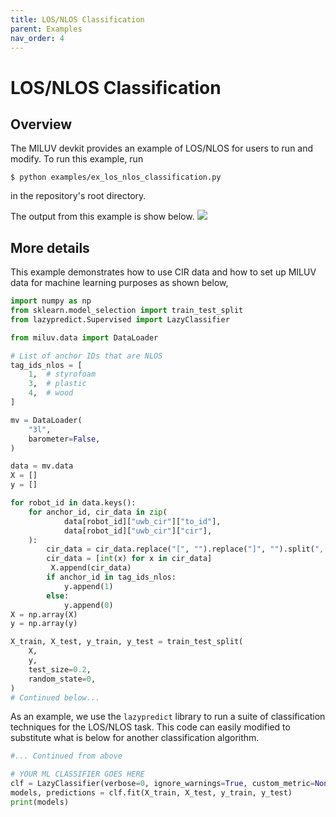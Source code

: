```yaml
---
title: LOS/NLOS Classification
parent: Examples
nav_order: 4
---
```


# LOS/NLOS Classification
## Overview
The MILUV devkit provides an example of LOS/NLOS for users to run and modify. To run this example, run
```
$ python examples/ex_los_nlos_classification.py
```
in the repository's root directory.

The output from this example is show below.
![](https://decargroup.github.io/miluv/assets/lazy_classifier_results.png)

## More details
This example demonstrates how to use CIR data and how to set up MILUV data for machine learning purposes as shown below,
```py
import numpy as np
from sklearn.model_selection import train_test_split
from lazypredict.Supervised import LazyClassifier

from miluv.data import DataLoader

# List of anchor IDs that are NLOS
tag_ids_nlos = [
    1,  # styrofoam
    3,  # plastic
    4,  # wood
]

mv = DataLoader(
    "3l",
    barometer=False,
)

data = mv.data
X = []
y = []

for robot_id in data.keys():
    for anchor_id, cir_data in zip(
            data[robot_id]["uwb_cir"]["to_id"],
            data[robot_id]["uwb_cir"]["cir"],
    ):
        cir_data = cir_data.replace("[", "").replace("]", "").split(", ")
        cir_data = [int(x) for x in cir_data]
         X.append(cir_data)
        if anchor_id in tag_ids_nlos:
            y.append(1)
        else:
            y.append(0)
X = np.array(X)
y = np.array(y)

X_train, X_test, y_train, y_test = train_test_split(
    X,
    y,
    test_size=0.2,
    random_state=0,
)
# Continued below...
```

As an example, we use the `lazypredict` library to run a suite of classification techniques for the LOS/NLOS task. This code can easily modified to substitute what is below for another classification algorithm.
```py
#... Continued from above

# YOUR ML CLASSIFIER GOES HERE
clf = LazyClassifier(verbose=0, ignore_warnings=True, custom_metric=None)
models, predictions = clf.fit(X_train, X_test, y_train, y_test)
print(models)
```
